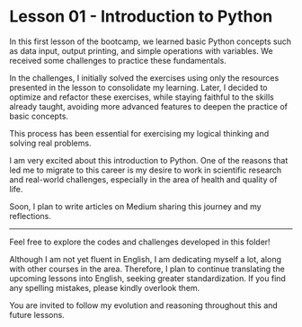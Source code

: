 # Lesson 01 - Introduction to Python

In this first lesson of the bootcamp, we learned basic Python concepts such as data input, output printing, and simple operations with variables. We received some challenges to practice these fundamentals.

In the challenges, I initially solved the exercises using only the resources presented in the lesson to consolidate my learning. Later, I decided to optimize and refactor these exercises, while staying faithful to the skills already taught, avoiding more advanced features to deepen the practice of basic concepts.

This process has been essential for exercising my logical thinking and solving real problems.

I am very excited about this introduction to Python. One of the reasons that led me to migrate to this career is my desire to work in scientific research and real-world challenges, especially in the area of health and quality of life.

Soon, I plan to write articles on Medium sharing this journey and my reflections.

---

Feel free to explore the codes and challenges developed in this folder!

Although I am not yet fluent in English, I am dedicating myself a lot, along with other courses in the area. Therefore, I plan to continue translating the upcoming lessons into English, seeking greater standardization. If you find any spelling mistakes, please kindly overlook them.

You are invited to follow my evolution and reasoning throughout this and future lessons.
